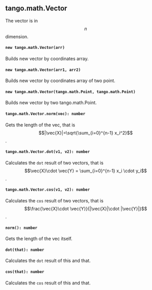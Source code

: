 <a name="math"></a>

<a name="math-vector"></a>
## tango.math.Vector
The vector is in $$n$$ dimension.

#### `new tango.math.Vector(arr)`
Builds new vector by coordinates array.
#### `new tango.math.Vector(arr1, arr2)`
Builds new vector by coordinates array of two point.
#### `new tango.math.Vector(tango.math.Point, tango.math.Point)`
Builds new vector by two tango.math.Point.

#### `tango.math.Vector.norm(vec): number`
Gets the length of the vec, that is $$|\vec{X}|=\sqrt{\sum_{i=0}^{n-1} x_i^2}$$.
#### `tango.math.Vector.dot(v1, v2): number`
Calculates the `dot` result of two vectors, that is $$\vec{X}\cdot \vec{Y} = \sum_{i=0}^{n-1} x_i \cdot y_i$$  .
#### `tango.math.Vector.cos(v1, v2): number`
Calculates the `cos` result of two vectors, that is $$\frac{\vec{X}\cdot \vec{Y}}{|\vec{X}|\cdot |\vec{Y}|}$$  .

#### `norm(): number`
Gets the length of the vec itself.
#### `dot(that): number`
Calculates the `dot` result of this and that.
#### `cos(that): number`
Calculates the `cos` result of this and that.

<!--[Back to top](#math)-->
